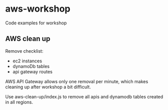 # aws-workshop
Code examples for workshop 


## AWS clean up 

Remove checklist:
- ec2 instances
- dynamoDb tables
- api gateway routes


AWS API Gateway allows only one removal per minute, which makes cleaning up after workshop a bit difficult. 


Use aws-clean-up/index.js to remove all apis and dynamodb tables created in all regions. 